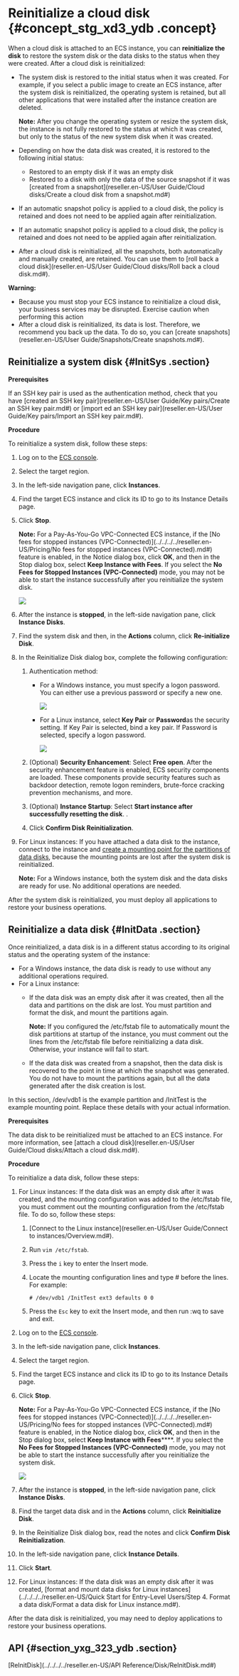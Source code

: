 # Reinitialize a cloud disk {#concept_stg_xd3_ydb .concept}

When a cloud disk is attached to an ECS instance, you can **reinitialize the disk** to restore the system disk or the data disks to the status when they were created. After a cloud disk is reinitialized:

-   The system disk is restored to the initial status when it was created. For example, if you select a public image to create an ECS instance, after the system disk is reinitialized, the operating system is retained, but all other applications that were installed after the instance creation are deleted.

    **Note:** After you change the operating system or resize the system disk, the instance is not fully restored to the status at which it was created, but only to the status of the new system disk when it was created.

-   Depending on how the data disk was created, it is restored to the following initial status:
    -   Restored to an empty disk if it was an empty disk
    -   Restored to a disk with only the data of the source snapshot if it was [created from a snapshot](reseller.en-US/User Guide/Cloud disks/Create a cloud disk from a snapshot.md#)
-   If an automatic snapshot policy is applied to a cloud disk, the policy is retained and does not need to be applied again after reinitialization.
-   If an automatic snapshot policy is applied to a cloud disk, the policy is retained and does not need to be applied again after reinitialization.
-   After a cloud disk is reinitialized, all the snapshots, both automatically and manually created, are retained. You can use them to [roll back a cloud disk](reseller.en-US/User Guide/Cloud disks/Roll back a cloud disk.md#).

**Warning:** 

-   Because you must stop your ECS instance to reinitialize a cloud disk, your business services may be disrupted. Exercise caution when performing this action
-   After a cloud disk is reinitialized, its data is lost. Therefore, we recommend you back up the data. To do so, you can [create snapshots](reseller.en-US/User Guide/Snapshots/Create snapshots.md#).

## Reinitialize a system disk {#InitSys .section}

**Prerequisites**

If an SSH key pair is used as the authentication method, check that you have [created an SSH key pair](reseller.en-US/User Guide/Key pairs/Create an SSH key pair.md#) or [import ed an SSH key pair](reseller.en-US/User Guide/Key pairs/Import an SSH key pair.md#).

**Procedure**

To reinitialize a system disk, follow these steps:

1.  Log on to the [ECS console](https://partners-intl.console.aliyun.com/#/ecs).
2.  Select the target region.
3.  In the left-side navigation pane, click **Instances**.
4.  Find the target ECS instance and click its ID to go to its Instance Details page.
5.  Click **Stop**.

    **Note:** For a Pay-As-You-Go VPC-Connected ECS instance, if the [No fees for stopped instances \(VPC-Connected\)](../../../../reseller.en-US/Pricing/No fees for stopped instances (VPC-Connected).md#) feature is enabled, in the Notice dialog box, click **OK**, and then in the Stop dialog box, select **Keep Instance with Fees**. If you select the **No Fees for Stopped Instances \(VPC-Connected\)** mode, you may not be able to start the instance successfully after you reinitialize the system disk.

    ![](http://static-aliyun-doc.oss-cn-hangzhou.aliyuncs.com/assets/img/9676/15409569455328_en-US.png)

6.  After the instance is **stopped**, in the left-side navigation pane, click **Instance Disks**.
7.  Find the system disk and then, in the **Actions** column, click **Re-initialize Disk**.
8.  In the Reinitialize Disk dialog box, complete the following configuration:
    1.  Authentication method:
        -   For a Windows instance, you must specify a logon password. You can either use a previous password or specify a new one.

            ![](http://static-aliyun-doc.oss-cn-hangzhou.aliyuncs.com/assets/img/9679/15409569455382_en-US.png)

        -   For a Linux instance, select **Key Pair** or **Password**as the security setting. If Key Pair is selected, bind a key pair. If Password is selected, specify a logon password.

            ![](http://static-aliyun-doc.oss-cn-hangzhou.aliyuncs.com/assets/img/9679/15409569465383_en-US.png)

    2.  \(Optional\) **Security Enhancement**: Select **Free open**. After the security enhancement feature is enabled, ECS security components are loaded. These components provide security features such as backdoor detection, remote logon reminders, brute-force cracking prevention mechanisms, and more.
    3.  \(Optional\) **Instance Startup**: Select **Start instance after successfully resetting the disk**. .
    4.  Click **Confirm Disk Reinitialization**.
9.  For Linux instances: If you have attached a data disk to the instance, connect to the instance and [create a mounting point for the partitions of data disks](https://partners-intl.aliyun.com/help/faq-detail/40580.htm), because the mounting points are lost after the system disk is reinitialized.

    **Note:** For a Windows instance, both the system disk and the data disks are ready for use. No additional operations are needed.


After the system disk is reinitialized, you must deploy all applications to restore your business operations.

## Reinitialize a data disk {#InitData .section}

Once reinitialized, a data disk is in a different status according to its original status and the operating system of the instance:

-   For a Windows instance, the data disk is ready to use without any additional operations required.
-   For a Linux instance:
    -   If the data disk was an empty disk after it was created, then all the data and partitions on the disk are lost. You must partition and format the disk, and mount the partitions again.

        **Note:** If you configured the /etc/fstab file to automatically mount the disk partitions at startup of the instance, you must comment out the lines from the /etc/fstab file before reinitializing a data disk. Otherwise, your instance will fail to start.

    -   If the data disk was created from a snapshot, then the data disk is recovered to the point in time at which the snapshot was generated. You do not have to mount the partitions again, but all the data generated after the disk creation is lost.

In this section, /dev/vdb1 is the example partition and /InitTest is the example mounting point. Replace these details with your actual information.

**Prerequisites**

The data disk to be reinitialized must be attached to an ECS instance. For more information, see [attach a cloud disk](reseller.en-US/User Guide/Cloud disks/Attach a cloud disk.md#).

**Procedure**

To reinitialize a data disk, follow these steps:

1.  For Linux instances: If the data disk was an empty disk after it was created, and the mounting configuration was added to the /etc/fstab file, you must comment out the mounting configuration from the /etc/fstab file. To do so, follow these steps:
    1.  [Connect to the Linux instance](reseller.en-US/User Guide/Connect to instances/Overview.md#).
    2.  Run `vim /etc/fstab`.
    3.  Press the `i` key to enter the Insert mode.
    4.  Locate the mounting configuration lines and type \# before the lines. For example:

        ```
        # /dev/vdb1 /InitTest ext3 defaults 0 0
        ```

    5.  Press the `Esc` key to exit the Insert mode, and then run :wq to save and exit.
2.  Log on to the [ECS console](https://partners-intl.console.aliyun.com/#/ecs).
3.  In the left-side navigation pane, click **Instances**.
4.  Select the target region.
5.  Find the target ECS instance and click its ID to go to its Instance Details page.
6.  Click **Stop**.

    **Note:** For a Pay-As-You-Go VPC-Connected ECS instance, if the [No fees for stopped instances \(VPC-Connected\)](../../../../reseller.en-US/Pricing/No fees for stopped instances (VPC-Connected).md#) feature is enabled, in the Notice dialog box, click **OK**, and then in the Stop dialog box, select **Keep Instance with Fees******. If you select the **No Fees for Stopped Instances \(VPC-Connected\)** mode, you may not be able to start the instance successfully after you reinitialize the system disk.

    ![](http://static-aliyun-doc.oss-cn-hangzhou.aliyuncs.com/assets/img/9676/15409569455328_en-US.png)

7.  After the instance is **stopped**, in the left-side navigation pane, click **Instance Disks**.
8.  Find the target data disk and in the **Actions** column, click **Reinitialize Disk**.
9.  In the Reinitialize Disk dialog box, read the notes and click **Confirm Disk Reinitialization**.
10. In the left-side navigation pane, click **Instance Details**.
11. Click **Start**.
12. For Linux instances: If the data disk was an empty disk after it was created, [format and mount data disks for Linux instances](../../../../reseller.en-US/Quick Start for Entry-Level Users/Step 4. Format a data disk/Format a data disk for Linux instance.md#).

After the data disk is reinitialized, you may need to deploy applications to restore your business operations.

## API {#section_yxg_323_ydb .section}

[ReInitDisk](../../../../reseller.en-US/API Reference/Disk/ReInitDisk.md#)

